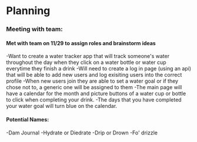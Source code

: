 # Planning

### Meeting with team:

#### Met with team on 11/29 to assign roles and brainstorm ideas
-Want to create a water tracker app that will track someone's water throughout the day when they click on a water bottle or water cup everytime they finish a drink
-Will need to create a log in page (using an api) that will be able to add new users and log exisiting users into the correct profile
-When new users join they are able to set a water goal or if they chose not to, a generic one will be assigned to them
-The main page will have a calendar for the month and picture buttons of a water cup or bottle to click when completing your drink. 
-The days that you have completed your water goal will turn blue on the calendar.

#### Potential Names:
-Dam Journal
-Hydrate or Diedrate
-Drip or Drown
-Fo' drizzle

